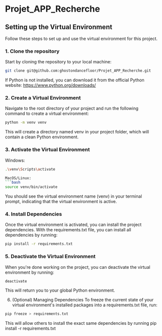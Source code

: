 # Projet_APP_Recherche

## Setting up the Virtual Environment

Follow these steps to set up and use the virtual environment for this project.

### 1. Clone the repository

Start by cloning the repository to your local machine:

```bash
git clone git@github.com:ghostondancefloor/Projet_APP_Recherche.git
```

If Python is not installed, you can download it from the official Python website: https://www.python.org/downloads/

### 2. Create a Virtual Environment
Navigate to the root directory of your project and run the following command to create a virtual environment:

```bash
python -m venv venv
```
This will create a directory named venv in your project folder, which will contain a clean Python environment.

### 3. Activate the Virtual Environment
Windows:
```bash
.\venv\Scripts\activate

MacOS/Linux:
```bash
source venv/bin/activate
```
You should see the virtual environment name (venv) in your terminal prompt, indicating that the virtual environment is active.

### 4. Install Dependencies
Once the virtual environment is activated, you can install the project dependencies. With the requirements.txt file, you can install all dependencies by running:

```bash
pip install -r requirements.txt
```

### 5. Deactivate the Virtual Environment
When you're done working on the project, you can deactivate the virtual environment by running:

```bash
deactivate
```
This will return you to your global Python environment.

6. (Optional) Managing Dependencies
To freeze the current state of your virtual environment's installed packages into a requirements.txt file, run:

```bash
pip freeze > requirements.txt
```
This will allow others to install the exact same dependencies by running pip install -r requirements.txt